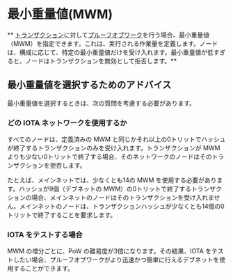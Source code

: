 # 最小重量値(MWM)
<!-- # Minimum weight magnitude -->

** [トランザクション](../transactions/transactions.md)に対して[プルーフオブワーク](../transactions/proof-of-work.md)を行う場合、最小重量値（MWM）を指定できます。これは、実行される作業量を定義します。ノードは、構成に応じて、特定の最小重量値だけを受け入れます。最小重量値が低すぎると、ノードはトランザクションを無効として拒否します。**
<!-- **When doing [proof of work](../transactions/proof-of-work.md) for a [transaction](../transactions/transactions.md), you can specify a minimum weight magnitude (MWM), which defines how much work is done. Nodes accept a certain minimum weight magnitude, depending on their configuration. If you use a minimum weight magnitude that is too low, nodes will reject the transaction as invalid.** -->

## 最小重量値を選択するためのアドバイス
<!-- ## Advice for choosing a minimum weight magnitude -->

最小重量値を選択するときは、次の質問を考慮する必要があります。
<!-- When choosing a minimum weight magnitude, you should consider the following questions. -->

### どの IOTA ネットワークを使用するか
<!-- ### Which IOTA network are you using? -->

すべてのノードは、定義済みの MWM と同じかそれ以上の0トリットでハッシュが終了するトランザクションのみを受け入れます。トランザクションが MWM よりも少ない0トリットで終了する場合、そのネットワークのノードはそのトランザクションを拒否します。
<!-- All nodes accept transactions whose hashes end in the same or higher number of 0 trits as their predefined MWM. If a transaction ends in fewer 0 trits than the MWM, the nodes in that network will reject it. -->

たとえば、メインネットでは、少なくとも14の MWM を使用する必要があります。ハッシュが9個（デブネットの MWM）の0トリットで終了するトランザクションの場合、メインネットのノードはそのトランザクションを受け入れません。メインネットのノードは、トランザクションハッシュが少なくとも14個の0トリットで終了することを要求します。
<!-- For example, on the Mainnet, you must use at least a MWM of 14. If you were to send a transaction whose hash ended in nine (the MWM on the Devnet) 0 trits, nodes on the Mainnet would not accept it. Those nodes would expect the transaction hash to end in at least fourteen 0 trits. -->

### IOTA をテストする場合
<!-- ### Are you testing IOTA? -->

MWM の増分ごとに、PoW の難易度が3倍になります。その結果、IOTA をテストしたい場合、プルーフオブワークがより迅速かつ簡単に行えるデブネットを使用することができます。
<!-- Every increment of the MWM triples the difficulty of the PoW. As a result, if you're testing IOTA, you may want to use the Devnet where proof of work is quicker and easier to do. -->


